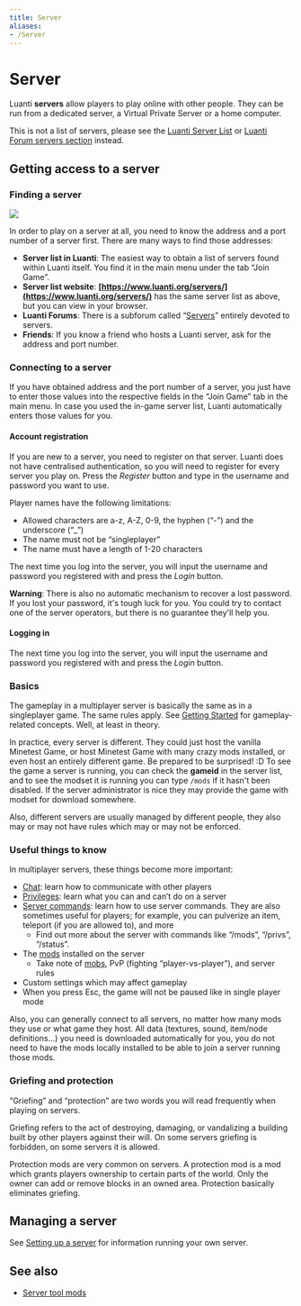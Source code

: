 ```yaml
---
title: Server
aliases:
- /Server
---
```


# Server

Luanti **servers** allow players to play online with other people. They can be run from a dedicated server, a Virtual Private Server or a home computer.

This is not a list of servers, please see the [Luanti Server List](https://luanti.org/servers) or [Luanti Forum servers section](https://forum.luanti.org/viewforum.php?f=10) instead.

Getting access to a server
--------------------------

### Finding a server

![](/images/server/Minetest_serverlist.png)

In order to play on a server at all, you need to know the address and a port number of a server first. There are many ways to find those addresses:

*   **Server list in Luanti**: The easiest way to obtain a list of servers found within Luanti itself. You find it in the main menu under the tab “Join Game”.
*   **Server list website**: **[https://www.luanti.org/servers/](https://www.luanti.org/servers/)** has the same server list as above, but you can view in your browser.
*   **Luanti Forums**: There is a subforum called “[Servers](https://forum.luanti.org/viewforum.php?f=10)” entirely devoted to servers.
*   **Friends**: If you know a friend who hosts a Luanti server, ask for the address and port number.

### Connecting to a server

If you have obtained address and the port number of a server, you just have to enter those values into the respective fields in the “Join Game” tab in the main menu. In case you used the in-game server list, Luanti automatically enters those values for you.

#### Account registration

If you are new to a server, you need to register on that server. Luanti does not have centralised authentication, so you will need to register for every server you play on. Press the _Register_ button and type in the username and password you want to use.

Player names have the following limitations:

*   Allowed characters are a-z, A-Z, 0-9, the hyphen (“-”) and the underscore (“\_”)
*   The name must not be “singleplayer”
*   The name must have a length of 1-20 characters

The next time you log into the server, you will input the username and password you registered with and press the _Login_ button.

**Warning**: There is also no automatic mechanism to recover a lost password. If you lost your password, it's tough luck for you. You could try to contact one of the server operators, but there is no guarantee they'll help you.

#### Logging in

The next time you log into the server, you will input the username and password you registered with and press the _Login_ button.

### Basics

The gameplay in a multiplayer server is basically the same as in a singleplayer game. The same rules apply. See [Getting Started](/getting-started#gameplay) for gameplay-related concepts. Well, at least in theory.

In practice, every server is different. They could just host the vanilla Minetest Game, or host Minetest Game with many crazy mods installed, or even host an entirely different game. Be prepared to be surprised! :D To see the game a server is running, you can check the **gameid** in the server list, and to see the modset it is running you can type `/mods` if it hasn't been disabled. If the server administrator is nice they may provide the game with modset for download somewhere.

Also, different servers are usually managed by different people, they also may or may not have rules which may or may not be enforced.

### Useful things to know

In multiplayer servers, these things become more important:

*   [Chat](/chat): learn how to communicate with other players
*   [Privileges](/privileges): learn what you can and can’t do on a server
*   [Server commands](/server-commands): learn how to use server commands. They are also sometimes useful for players; for example, you can pulverize an item, teleport (if you are allowed to), and more
    *   Find out more about the server with commands like “/mods”, “/privs”, “/status”.
*   The [mods](/mods) installed on the server
    *   Take note of [mobs](/mobs), PvP (fighting “player-vs-player”), and server rules
*   Custom settings which may affect gameplay
*   When you press Esc, the game will not be paused like in single player mode

Also, you can generally connect to all servers, no matter how many mods they use or what game they host. All data (textures, sound, item/node definitions...) you need is downloaded automatically for you, you do not need to have the mods locally installed to be able to join a server running those mods.

### Griefing and protection

“Griefing” and “protection” are two words you will read frequently when playing on servers.

Griefing refers to the act of destroying, damaging, or vandalizing a building built by other players against their will. On some servers griefing is forbidden, on some servers it is allowed.

Protection mods are very common on servers. A protection mod is a mod which grants players ownership to certain parts of the world. Only the owner can add or remove blocks in an owned area. Protection basically eliminates griefing.

Managing a server
-----------------

See [Setting up a server](/setting-up-a-server "Setting up a server") for information running your own server.

See also
--------

*   [Server tool mods](https://content.luanti.org/packages/?tag=server_tools)
